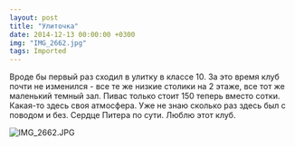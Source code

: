 ```yaml
---
layout: post
title: "Улиточка"
date: 2014-12-13 00:00:00 +0300
img: "IMG_2662.jpg"
tags: Imported
---
```


Вроде бы первый раз сходил в улитку в классе 10\. За это время клуб почти не изменился - все те же низкие столики на 2 этаже, все тот же маленький темный зал. Пивас только стоит 150 теперь вместо сотки. Какая-то здесь своя атмосфера. Уже не знаю сколько раз здесь был с поводом и без. Сердце Питера по сути. Люблю этот клуб.

![IMG_2662.JPG](/blog/assets/img/IMG_2662.jpg)